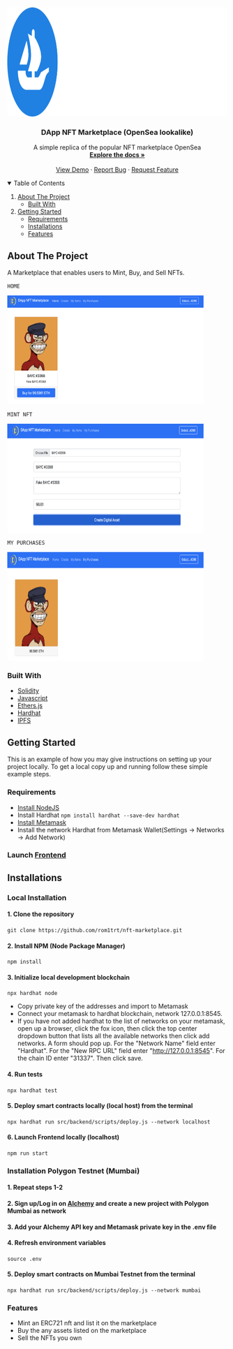 <!-- PROJECT LOGO -->
<br />
<p align="center">
  <a href="https://github.com/rom1trt/nft-marketplace">
    <img src="img/opensealogo.png" alt="Logo" width="1200" height="250">
  </a>

  <h3 align="center"> DApp NFT Marketplace (OpenSea lookalike)</h3>

  <p align="center">
    A simple replica of the popular NFT marketplace OpenSea
    <br />
    <a href="https://github.com/rom1trt/nft-marketplace"><strong>Explore the docs »</strong></a>
    <br />
    <br />
    <a href="https://github.com/rom1trt/nft-marketplace">View Demo</a>
    ·
    <a href="https://github.com/rom1trt/nft-marketplace/issues">Report Bug</a>
    ·
    <a href="https://github.com/rom1trt/nft-marketplace/issues">Request Feature</a>
  </p>
</p>

<!-- TABLE OF CONTENTS -->
<details open="open">
  <summary>Table of Contents</summary>
  <ol>
    <li>
      <a href="#about-the-project">About The Project</a>
      <ul>
        <li><a href="#built-with">Built With</a></li>
      </ul>
    </li>
    <li>
      <a href="#getting-started">Getting Started</a>
      <ul>
        <li><a href="#requirements">Requirements</a></li>
        <li><a href="#installations">Installations</a></li>
        <li><a href="#features">Features</a></li>
      </ul>
    </li>
  </ol>
</details>

<!-- ABOUT THE PROJECT -->

## About The Project

A Marketplace that enables users to Mint, Buy, and Sell NFTs.

```
HOME
```

<img align=top src="img/home.png" width="450" height="250"/>

```
MINT NFT
```

<img align=top src="img/mintNFT.png" width="450" height="250"/>
    
````
MY PURCHASES
````
<img align=top src="img/myPurchases.png" width="450" height="250"/>

### Built With

- [Solidity](https://www.solidity.io/)
- [Javascript](https://www.javascript.com/)
- [Ethers.js](https://docs.ethers.io/v5/)
- [Hardhat](https://hardhat.org/)
- [IPFS](https://ipfs.io/)

<!-- GETTING STARTED -->

## Getting Started

This is an example of how you may give instructions on setting up your project locally.
To get a local copy up and running follow these simple example steps.

### Requirements

- [Install NodeJS](https://nodejs.org/en/download/)
- Install Hardhat `npm install hardhat --save-dev hardhat`
- [Install Metamask](https://metamask.io/)
- Install the network Hardhat from Metamask Wallet(Settings -> Networks -> Add Network)

### Launch [Frontend](https://nft-marketplace-eight-snowy.vercel.app/)

## Installations

### Local Installation

#### 1. Clone the repository

`git clone https://github.com/rom1trt/nft-marketplace.git`

#### 2. Install NPM (Node Package Manager)

`npm install`

#### 3. Initialize local development blockchain

`npx hardhat node`

- Copy private key of the addresses and import to Metamask
- Connect your metamask to hardhat blockchain, network 127.0.0.1:8545.
- If you have not added hardhat to the list of networks on your metamask, open up a browser, click the fox icon, then click the top center dropdown button that lists all the available networks then click add networks. A form should pop up. For the "Network Name" field enter "Hardhat". For the "New RPC URL" field enter "http://127.0.0.1:8545". For the chain ID enter "31337". Then click save.

#### 4. Run tests

`npx hardhat test`

#### 5. Deploy smart contracts locally (local host) from the terminal

`npx hardhat run src/backend/scripts/deploy.js --network localhost`

#### 6. Launch Frontend locally (localhost)

`npm run start`

### Installation Polygon Testnet (Mumbai)

#### 1. Repeat steps 1-2

#### 2. Sign up/Log in on [Alchemy](https://www.alchemy.com/) and create a new project with Polygon Mumbai as network

#### 3. Add your Alchemy API key and Metamask private key in the .env file

#### 4. Refresh environment variables

`source .env`

#### 5. Deploy smart contracts on Mumbai Testnet from the terminal

`npx hardhat run src/backend/scripts/deploy.js --network mumbai`

### Features

- Mint an ERC721 nft and list it on the marketplace
- Buy the any assets listed on the marketplace
- Sell the NFTs you own
